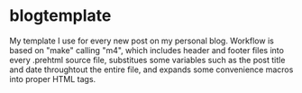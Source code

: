 # blogtemplate
My template I use for every new post on my personal blog. Workflow is based on "make" calling "m4", which includes header and footer files into every .prehtml source file, substitues some variables such as the post title and date throughtout the entire file, and expands some convenience macros into proper HTML tags.
